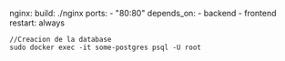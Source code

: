   nginx:
    build: ./nginx
    ports:
      - "80:80"
    depends_on:
      - backend
      - frontend
    restart: always


    //Creacion de la database
    sudo docker exec -it some-postgres psql -U root
